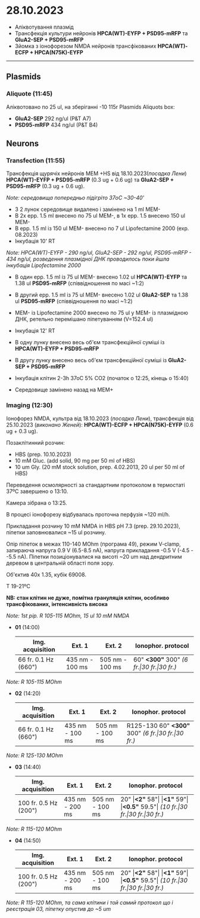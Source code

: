 28.10.2023
=========
- Аліквотування плазмід
- Трансфекція культури нейронів __HPCA(WT)-EYFP + PSD95-mRFP__ та __GluA2-SEP + PSD95-mRFP__
- Зйомка з іонофорезом NMDA нейронів трансфікованих __HPCA(WT)-ECFP + HPCA(N75K)-EYFP__

---
## Plasmids
### Aliquote (11:45)
Аліквотовано по 25 ul, на зберіганні -10 115r Plasmids Aliquots box:
- __GluA2-SEP__ 292 ng/ul (P&T A7)
- __PSD95-mRFP__ 434 ng/ul (P&T B4)

## Neurons
### Transfection (11:55)
Трансфекція щурячіх нейронів  MEM +HS від 18.10.2023(_посадка Лени_) __HPCA(WT)-EYFP + PSD95-mRFP__ (0.3 ug + 0.6 ug) та __GluA2-SEP + PSD95-mRFP__ (0.3 ug + 0.6 ug).

_Note: середовища попередньо підігріто 37oC ~30-40'_

- З 2 лунок  середовище видалено і замінено на 1 ml MEM-
- В 2x epp. 1.5 ml внесено по 75 ul MEM-, в 1x epp. 1.5 внесено 150 ul MEM-
- В epp. 1.5 ml із 150 ul MEM- внесено по 7 ul Lipofectamine 2000 (exp. 08.2023)
- Інкубація 10' RT

_Note: HPCA(WT)-EYFP - 290 ng/ul, GluA2-SEP - 292 ng/ul, PSD95-mRFP - 434 ng/ul, розведення плазмідної ДНК проводилось поки йшла інкубація Lipofectamine 2000_

- В один epp. 1.5 ml із 75 ul MEM- внесено 1.02 ul __HPCA(WT)-EYFP__ та 1.38 ul __PSD95-mRFP__ (співвідношення по масі ~1:2)
- В другий epp. 1.5 ml із 75 ul MEM- внесено 1.02 ul __GluA2-SEP__ та 1.38 ul __PSD95-mRFP__ (співвідношення по масі ~1:2)

- MEM- із Lipofectamine 2000 внесено по 75 ul  у MEM- із плазмідною ДНК, ретельно перемішано піпетуванням (V=152.4 ul)
- Інкубація 12' RT
- В одну лунку внесено весь об'єм трансфекційної суміші із __HPCA(WT)-EYFP + PSD95-mRFP__
- В другу лунку внесено весь об'єм трансфекційної суміші із __GluA2-SEP + PSD95-mRFP__
- Інкубація клітин 2-3h 37oC 5% CO2 (початок о 12:25, кінець о 15:40)
- Середовище замінено назад на MEM+

### Imaging (12:30)
Іонофорез NMDA, культра від 18.10.2023 (_посадка Лени_), трансфекція  від 25.10.2023 (_виконано Женей_): __HPCA(WT)-ECFP + HPCA(N75K)-EYFP__ (0.6 ug + 0.3 ug).

Позаклітинний розчин:
- HBS (prep. 10.10.2023)
- 10 mM Gluc. (add solid, 90 mg per 50 ml of HBS)
- 10 um Gly. (20 mM stock solution, prep. 4.02.2013, 20 ul per 50 ml of HBS)

Переведення осмолярності за стандартним протоколом в термостаті 37ºC завершено o 13:10.

Камера зібрана о 13:25.

В процесі іонофорезу відбувалась проточна перфузія ~120 ml/h.

Прикладання розчину 10 mM NMDA in HBS pH 7.3 (prep. 29.10.2023), піпетки заповнювалися ~15 ul розчину.

Опір піпеток в межах 110-140 MOhm (програма 49), режим V-clamp, запираюча напруга 0.9 V  (6.5-8.5 nA), напруга прикладання -0.5 V (-4.5 - -5.5 nA).
Піпетки позиціонувалися на висоті ~20 um над дендритним деревом в центральній області поля зору.

Об'єктив 40x 1.35,  кубік 69008.

T 19-21ºC

__NB: стан клітин не дуже, помітна грануляція клітин, особливо трансфікованих, інтенсивність висока__

_Note: 1st pip. R 105-115 MOhm, 15 ul 10 mM NMDA_

- __01__ (14:00)
  
   | Img. acquisition     | Ext. 1          | Ext. 2          | Ionophor. protocol                           |
   | -------------------- | --------------- | --------------- | -------------------------------------------- |
   | 66 fr. 0.1 Hz (660") | 435 nm - 100 ms | 505 nm - 100 ms | 60" __<300"__ 300" _(6 fr.\|30 fr.\|30 fr.)_ |

_Note: R 105-115 MOhm_

- __02__ (14:20)
  
   | Img. acquisition     | Ext. 1          | Ext. 2          | Ionophor. protocol                                    |
   | -------------------- | --------------- | --------------- | ----------------------------------------------------- |
   | 66 fr. 0.1 Hz (660") | 435 nm - 100 ms | 505 nm - 100 ms | R125-130 60" __<300"__ 300" _(6 fr.\|30 fr.\|30 fr.)_ |

_Note: R 125-130 MOhm_

- __03__ (14:40)
  
   | Img. acquisition      | Ext. 1          | Ext. 2          | Ionophor. protocol                                           |
   | --------------------- | --------------- | --------------- | ------------------------------------------------------------ |
   | 100 fr. 0.5 Hz (200") | 435 nm - 200 ms | 505 nm - 100 ms | 20" \|__<2"__ 58"\| \|__<1"__ 59"\| \|__<0.5"__ 59.5"\| _(10 fr.\|30 fr.\|30 fr.\|30 fr.)_ |

_Note: R 115-120 MOhm_

- __04__ (14:50)
  
   | Img. acquisition      | Ext. 1          | Ext. 2          | Ionophor. protocol                                           |
   | --------------------- | --------------- | --------------- | ------------------------------------------------------------ |
   | 100 fr. 0.5 Hz (200") | 435 nm - 200 ms | 505 nm - 100 ms | 20" \|__<2"__ 58"\| \|__<1"__ 59"\| \|__<0.5"__ 59.5"\| _(10 fr.\|30 fr.\|30 fr.\|30 fr.)_ |

_Note: R 115-120 MOhm, та сама клітини і той самий протокол що і реєстрація 03, піпетку опустив до ~5 um_
